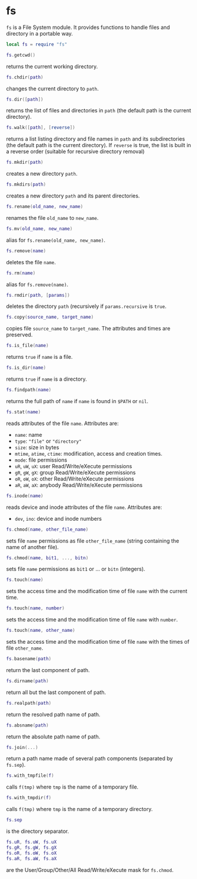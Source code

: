 # fs

`fs` is a File System module. It provides functions to handle files and directory in a portable way.

```lua
local fs = require "fs"
```

```lua
fs.getcwd()
```
returns the current working directory.

```lua
fs.chdir(path)
```
changes the current directory to `path`.

```lua
fs.dir([path])
```
returns the list of files and directories in
`path` (the default path is the current directory).

```lua
fs.walk([path], [reverse])
```
returns a list listing directory and
file names in `path` and its subdirectories (the default path is the current
directory). If `reverse` is true, the list is built in a reverse order
(suitable for recursive directory removal)

```lua
fs.mkdir(path)
```
creates a new directory `path`.

```lua
fs.mkdirs(path)
```
creates a new directory `path` and its parent
directories.

```lua
fs.rename(old_name, new_name)
```
renames the file `old_name` to
`new_name`.

```lua
fs.mv(old_name, new_name)
```
alias for `fs.rename(old_name, new_name)`.

```lua
fs.remove(name)
```
deletes the file `name`.

```lua
fs.rm(name)
```
alias for `fs.remove(name)`.

```lua
fs.rmdir(path, [params])
```
deletes the directory `path` (recursively if `params.recursive` is `true`.

```lua
fs.copy(source_name, target_name)
```
copies file `source_name` to
`target_name`. The attributes and times are preserved.

```lua
fs.is_file(name)
```
returns `true` if `name` is a file.

```lua
fs.is_dir(name)
```
returns `true` if `name` is a directory.

```lua
fs.findpath(name)
```
returns the full path of `name` if `name` is found in `$PATH` or `nil`.

```lua
fs.stat(name)
```
reads attributes of the file `name`. Attributes are:

- `name`: name
- `type`: `"file"` or `"directory"`
- `size`: size in bytes
- `mtime`, `atime`, `ctime`: modification, access and creation times.
- `mode`: file permissions
- `uR`, `uW`, `uX`: user Read/Write/eXecute permissions
- `gR`, `gW`, `gX`: group Read/Write/eXecute permissions
- `oR`, `oW`, `oX`: other Read/Write/eXecute permissions
- `aR`, `aW`, `aX`: anybody Read/Write/eXecute permissions

```lua
fs.inode(name)
```
reads device and inode attributes of the file `name`.
Attributes are:

- `dev`, `ino`: device and inode numbers

```lua
fs.chmod(name, other_file_name)
```
sets file `name` permissions as
file `other_file_name` (string containing the name of another file).

```lua
fs.chmod(name, bit1, ..., bitn)
```
sets file `name` permissions as
`bit1` or ... or `bitn` (integers).

```lua
fs.touch(name)
```
sets the access time and the modification time of
file `name` with the current time.

```lua
fs.touch(name, number)
```
sets the access time and the modification
time of file `name` with `number`.

```lua
fs.touch(name, other_name)
```
sets the access time and the
modification time of file `name` with the times of file `other_name`.

```lua
fs.basename(path)
```
return the last component of path.

```lua
fs.dirname(path)
```
return all but the last component of path.

```lua
fs.realpath(path)
```
return the resolved path name of path.

```lua
fs.absname(path)
```
return the absolute path name of path.

```lua
fs.join(...)
```
return a path name made of several path components
(separated by `fs.sep`).

```lua
fs.with_tmpfile(f)
```
calls `f(tmp)` where `tmp` is the name of a temporary file.

```lua
fs.with_tmpdir(f)
```
calls `f(tmp)` where `tmp` is the name of a temporary directory.

```lua
fs.sep
```
is the directory separator.

```lua
fs.uR, fs.uW, fs.uX
fs.gR, fs.gW, fs.gX
fs.oR, fs.oW, fs.oX
fs.aR, fs.aW, fs.aX
```
are the User/Group/Other/All Read/Write/eXecute mask for
`fs.chmod`.
